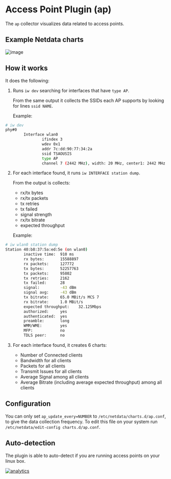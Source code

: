 # Access Point Plugin (ap)

The `ap` collector visualizes data related to access points.

## Example Netdata charts

![image](https://cloud.githubusercontent.com/assets/2662304/12377654/9f566e88-bd2d-11e5-855a-e0ba96b8fd98.png)

## How it works

It does the following:

1.  Runs `iw dev` searching for interfaces that have `type AP`.

    From the same output it collects the SSIDs each AP supports by looking for lines `ssid NAME`.

    Example:

```sh
# iw dev
phy#0
        Interface wlan0
                ifindex 3
                wdev 0x1
                addr 7c:dd:90:77:34:2a
                ssid TSAOUSIS
                type AP
                channel 7 (2442 MHz), width: 20 MHz, center1: 2442 MHz
```

2.  For each interface found, it runs `iw INTERFACE station dump`.

    From the output is collects:

    -   rx/tx bytes
    -   rx/tx packets
    -   tx retries
    -   tx failed
    -   signal strength
    -   rx/tx bitrate
    -   expected throughput

    Example:

```sh
# iw wlan0 station dump
Station 40:b8:37:5a:ed:5e (on wlan0)
        inactive time:  910 ms
        rx bytes:       15588897
        rx packets:     127772
        tx bytes:       52257763
        tx packets:     95802
        tx retries:     2162
        tx failed:      28
        signal:         -43 dBm
        signal avg:     -43 dBm
        tx bitrate:     65.0 MBit/s MCS 7
        rx bitrate:     1.0 MBit/s
        expected throughput:    32.125Mbps
        authorized:     yes
        authenticated:  yes
        preamble:       long
        WMM/WME:        yes
        MFP:            no
        TDLS peer:      no
```

3.  For each interface found, it creates 6 charts:

    -   Number of Connected clients
    -   Bandwidth for all clients
    -   Packets for all clients
    -   Transmit Issues for all clients
    -   Average Signal among all clients
    -   Average Bitrate (including average expected throughput) among all clients

## Configuration

You can only set `ap_update_every=NUMBER` to `/etc/netdata/charts.d/ap.conf`, to give the data collection frequency.
To edit this file on your system run `/etc/netdata/edit-config charts.d/ap.conf`.

## Auto-detection

The plugin is able to auto-detect if you are running access points on your linux box.

[![analytics](https://www.google-analytics.com/collect?v=1&aip=1&t=pageview&_s=1&ds=github&dr=https%3A%2F%2Fgithub.com%2Fnetdata%2Fnetdata&dl=https%3A%2F%2Fmy-netdata.io%2Fgithub%2Fcollectors%2Fcharts.d.plugin%2Fap%2FREADME&_u=MAC~&cid=5792dfd7-8dc4-476b-af31-da2fdb9f93d2&tid=UA-64295674-3)](<>)
